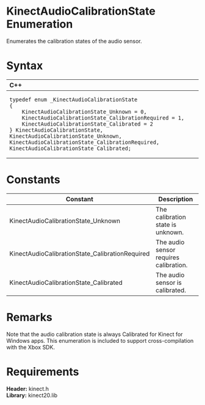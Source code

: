 KinectAudioCalibrationState Enumeration  
=======================================  

Enumerates the calibration states of the audio sensor. <span id="syntaxSection"></span>

Syntax  
======  

<table>
<colgroup>
<col width="100%" />
</colgroup>
<thead>
<tr class="header">
<th align="left">C++</th>
</tr>
</thead>
<tbody>
<tr class="odd">
<td align="left"><pre><code>typedef enum _KinectAudioCalibrationState  
{  
    KinectAudioCalibrationState_Unknown = 0,  
    KinectAudioCalibrationState_CalibrationRequired = 1,  
    KinectAudioCalibrationState_Calibrated = 2  
} KinectAudioCalibrationState, KinectAudioCalibrationState_Unknown, KinectAudioCalibrationState_CalibrationRequired, KinectAudioCalibrationState_Calibrated;</code></pre></td>
</tr>
</tbody>
</table>

<span id="ID4E6"></span>

Constants  
=========  

| Constant                                         | Description                            |
|--------------------------------------------------|----------------------------------------|
| KinectAudioCalibrationState\_Unknown             | The calibration state is unknown.      |
| KinectAudioCalibrationState\_CalibrationRequired | The audio sensor requires calibration. |
| KinectAudioCalibrationState\_Calibrated          | The audio sensor is calibrated.        |

<span id="remarks"></span>

Remarks  
=======  

Note that the audio calibration state is always Calibrated for Kinect for Windows apps. This enumeration is included to support cross-compilation with the Xbox SDK.  

<span id="requirements"></span>

Requirements  
============  

**Header:** kinect.h  
**Library:** kinect20.lib  



<!--Please do not edit the data in the comment block below.-->
<!--
TOCTitle : KinectAudioCalibrationState Enumeration
RLTitle : KinectAudioCalibrationState Enumeration
KeywordK : KinectAudioCalibrationState enumeration
HelpPriority : 2
KeywordF : KinectAudioCalibrationState
KeywordF : Microsoft.Kinect.kinect.KinectAudioCalibrationState
KeywordA : T:Microsoft.Kinect.kinect.KinectAudioCalibrationState
AssetID : T:Microsoft.Kinect.kinect.KinectAudioCalibrationState
Locale : en-us
CommunityContent : 1
APIType : Managed
APILocation : 
APIName : Microsoft.Kinect.kinect.KinectAudioCalibrationState
TargetOS : Windows
TopicType : kbSyntax
DevLang : C++
DocSet : K4Wv2
ProjType : K4Wv2Proj
Technology : Kinect for Windows
Product : Kinect for Windows SDK v2
productversion : 20
-->
